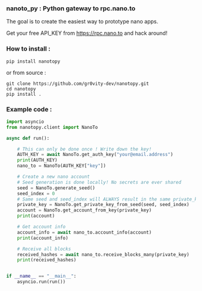 
### nanoto_py : Python gateway to rpc.nano.to
The goal is to create the easiest way to prototype nano apps.

Get your free API_KEY from https://rpc.nano.to and hack around!

### How to install :
``` 
pip install nanotopy
```
or from source :
```
git clone https://github.com/gr0vity-dev/nanotopy.git
cd nanotopy
pip install .
```



### Example code :
```python
import asyncio
from nanotopy.client import NanoTo

async def run():

    # This can only be done once ! Write down the key!
    AUTH_KEY = await NanoTo.get_auth_key("your@email.address")
    print(AUTH_KEY)
    nano_to = NanoTo(AUTH_KEY["key"])

    # Create a new nano account
    # Seed generation is done locally! No secrets are ever shared
    seed = NanoTo.generate_seed()
    seed_index = 0
    # Same seed and seed_index will ALWAYS result in the same private_key
    private_key = NanoTo.get_private_key_from_seed(seed, seed_index)
    account = NanoTo.get_account_from_key(private_key)
    print(account)

    # Get account info
    account_info = await nano_to.account_info(account)
    print(account_info)

    # Receive all blocks
    received_hashes = await nano_to.receive_blocks_many(private_key)
    print(received_hashes)


if __name__ == "__main__":
    asyncio.run(run())
```
